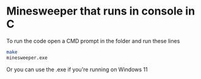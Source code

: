 # Minesweeper that runs in console in C
To run the code open a CMD prompt in the folder and run these lines
 
 ```bash
 make
 minesweeper.exe
 ```

Or you can use the .exe if you're running on Windows 11
